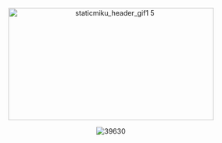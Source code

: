 <p align="center"><img width="420" height="230" alt="staticmiku_header_gif1 5" src="https://github.com/user-attachments/assets/70220a19-8657-4f91-a384-d22d00a4ba05" /></p>
<p align="center"> <img src="https://komarev.com/ghpvc/?username=39630&label=stay%20here%20a%20while%20with%20me%20.&color=b40e0e&style=flat" alt="39630" /> </p>
